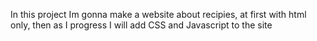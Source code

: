 In this project Im gonna make a website about recipies, at first with html only, 
then as I progress I will add CSS and Javascript to the site 
